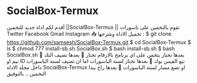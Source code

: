 # SocialBox-Termux
أقدم لكم اداة جديد للتخمين   ||SocialBox-Termux ||  تقوم بالتخمين على باسورات  Twitter   Facebook   Gmail    Instagram  📥 تحميل الاداة وشرحها :   $ git clone https://github.com/samsesh/SocialBox-Termux.git  $ cd SocialBox-Termux  $ ls  $ chmod 777 install-sb.sh SocialBox.sh  $ bash install-sb.sh  $ bash SocialBox.sh  🔧 بعدها تختار بتخمن على اي برنامج بالارقام تختار  🔧 بعدها تضيف النك نيم او ID تبع الفيس بوك  🔧 بعدها تختار لستة الباسورات اما ان تضيف لستة الباسورات داخل مجلد الاداه SocialBox-Termux او تضع مسار لستة الباسورات  🔧 بعدها راح يبدا التخمين .. بالتوفيق

